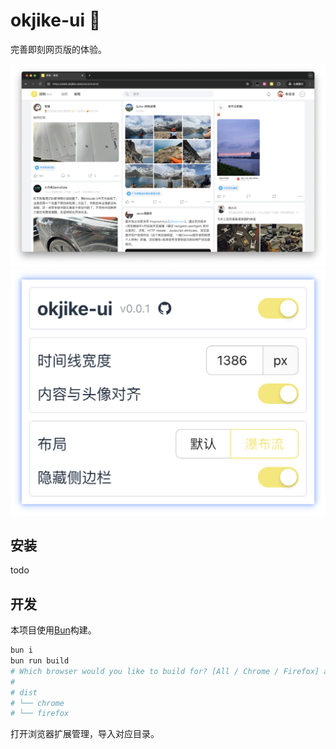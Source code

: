 # okjike-ui 🚧

完善即刻网页版的体验。

![recommend](./images/recommend.png)
![popup](./images/popup.png)

## 安装

todo

## 开发

本项目使用[Bun](https://bun.sh/)构建。

```bash
bun i
bun run build
# Which browser would you like to build for? [All / Chrome / Firefox] all
#
# dist
# └── chrome
# └── firefox
```

打开浏览器扩展管理，导入对应目录。
